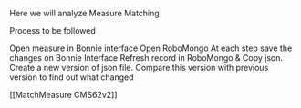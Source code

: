 Here we will analyze Measure Matching

Process to be followed

Open measure in Bonnie interface
Open RoboMongo
At each step save the changes on Bonnie Interface
Refresh record in RoboMongo & Copy json. 
Create a new version of json file.
Compare this version with previous version to find out what changed

[[MatchMeasure CMS62v2]]